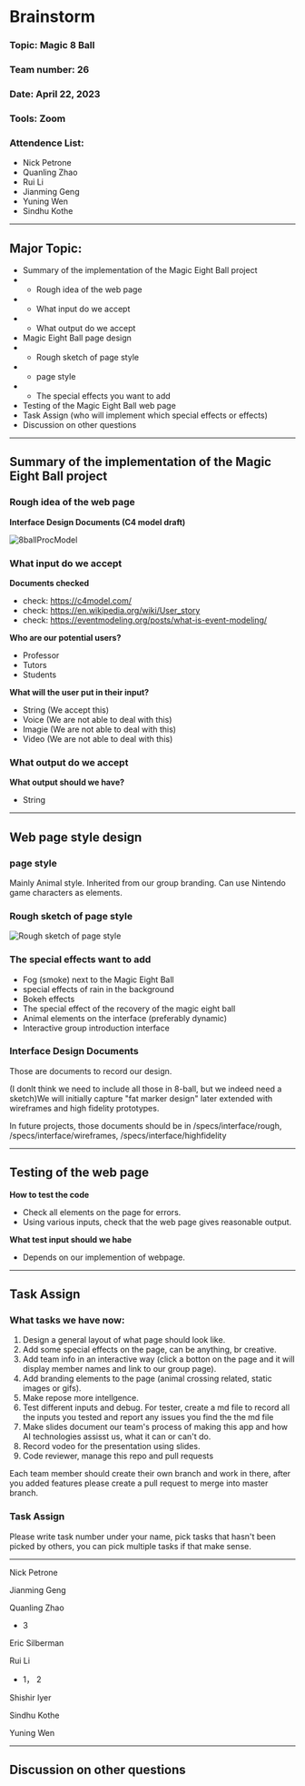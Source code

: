 <!--Please save this doc as /admin/meetings/mmddyy-brainstorm.md-->

<!--distilled documents and diagrams you produced of the ideas you want to capture from your meetings should be in /specs/brainstorm/-->

<!--Overarching Decisions should be in /specs/adrs-->

<!--Interface Design Documents should be in /specs/interface/rough, /specs/interface/wireframes, /specs/interface/highfidelity-->

<!--Project Roadmap should be in /specs/roadmap.md-->

# Brainstorm

### Topic: Magic 8 Ball

### Team number: 26

### Date: April 22, 2023

### Tools: Zoom

### Attendence List:

- Nick Petrone
- Quanling Zhao
- Rui Li
- Jianming Geng
- Yuning Wen
- Sindhu Kothe

***

## Major Topic:

- Summary of the implementation of the Magic Eight Ball project
- - Rough idea of the web page
- - What input do we accept
- - What output do we accept
- Magic Eight Ball page design
- - Rough sketch of page style
- - page style
- - The special effects you want to add
- Testing of the Magic Eight Ball web page
- Task Assign (who will implement which special effects or effects)
- Discussion on other questions

***

## Summary of the implementation of the Magic Eight Ball project

### Rough idea of the web page

**Interface Design Documents (C4 model draft)**

![8ballProcModel](https://cse110-sp23-group26.github.io/magicEightBall/img/8ballProcModel.png)

### What input do we accept

**Documents checked**
- check: https://c4model.com/
- check: https://en.wikipedia.org/wiki/User_story
- check: https://eventmodeling.org/posts/what-is-event-modeling/

**Who are our potential users?**

- Professor
- Tutors
- Students

**What will the user put in their input?**

- String (We accept this)
- Voice (We are not able to deal with this)
- Imagie (We are not able to deal with this)
- Video (We are not able to deal with this)

### What output do we accept

**What output should we have?**

- String

***

## Web page style design

### page style

Mainly Animal style. Inherited from our group branding. Can use Nintendo game characters as elements.

### Rough sketch of page style

![Rough sketch of page style](https://cse110-sp23-group26.github.io/magicEightBall/img/8ballWebPageSketch.png)

### The special effects want to add

- Fog (smoke) next to the Magic Eight Ball
- special effects of rain in the background
- Bokeh effects
- The special effect of the recovery of the magic eight ball
- Animal elements on the interface (preferably dynamic)
- Interactive group introduction interface

### Interface Design Documents

Those are documents to record our design. 

(I donlt think we need to include all those in 8-ball, but we indeed need a sketch)We will initially capture "fat marker design" later extended with wireframes and high fidelity prototypes.

In future projects, those documents should be in /specs/interface/rough, /specs/interface/wireframes, /specs/interface/highfidelity

***

## Testing of the web page

**How to test the code**

- Check all elements on the page for errors.
- Using various inputs, check that the web page gives reasonable output.

**What test input should we habe**

- Depends on our implemention of webpage.

***

## Task Assign

### What tasks we have now:

1. Design a general layout of what page should look like.
2. Add some special effects on the page, can be anything, br creative.
3. Add team info in an interactive way (click a botton on the page and it will display member names and link to our group page).
4. Add branding elements to the page (animal crossing related, static images or gifs).
5. Make repose more intellgence.
6. Test different inputs and debug. For tester, create a md file to record all the inputs you tested and report any issues you find the the md file
7. Make slides document our team's process of making this app and how AI technologies assisst us, what it can or can't do.
8. Record vodeo for the presentation using slides.
9. Code reviewer, manage this repo and pull requests


Each team member should create their own branch and work in there, after you added features please create a pull request to merge into master branch.


### Task Assign
Please write task number under your name, pick tasks that hasn't been picked by others, you can pick multiple tasks if that make sense.



------

Nick Petrone


Jianming Geng


Quanling Zhao
- 3

Eric Silberman


Rui Li

- 1， 2 

Shishir lyer


Sindhu Kothe


Yuning Wen



***

## Discussion on other questions













